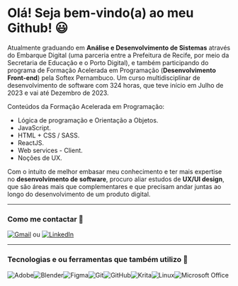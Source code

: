 # Olá! Seja bem-vindo(a) ao meu Github! 😃 

Atualmente graduando em **Análise e Desenvolvimento de Sistemas** através do Embarque Digital (uma parceria entre a Prefeitura de Recife, por meio da Secretaria de Educação e o Porto Digital), e também participando do programa de Formação Acelerada em Programação (**Desenvolvimento Front-end**) pela Softex Pernambuco. Um curso multidisciplinar de desenvolvimento de software com 324 horas, que teve início em Julho de 2023 e vai até Dezembro de 2023.

Conteúdos da Formação Acelerada em Programação:
- Lógica de programação e Orientação a Objetos.
- JavaScript.
- HTML + CSS / SASS.
- ReactJS.
- Web services - Client.
- Noções de UX.

Com o intuito de melhor embasar meu conhecimento e ter mais expertise no **desenvolvimento de software**, procuro aliar estudos de **UX/UI design**, que são áreas mais que complementares e que precisam andar juntas ao longo do desenvolvimento de um produto digital.

----
### Como me contactar 📧  
[![Gmail](https://img.shields.io/badge/Gmail-D14836?style=for-the-badge&logo=gmail&logoColor=white&link=mailto:luizreis.3d@gmail.com)](mailto:luizreis.3d@gmail.com)  ou  [![LinkedIn](https://img.shields.io/badge/linkedin-%230077B5.svg?style=for-the-badge&logo=linkedin&logoColor=white&link=https://https://www.linkedin.com/in/luizreis3d/)](https://www.linkedin.com/in/luizreis3d/)

----
### Tecnologias e ou ferramentas que também utilizo 💾
![Adobe](https://img.shields.io/badge/adobe-%23FF0000.svg?style=for-the-badge&logo=adobe&logoColor=white)![Blender](https://img.shields.io/badge/blender-%23F5792A.svg?style=for-the-badge&logo=blender&logoColor=white)![Figma](https://img.shields.io/badge/figma-%23F24E1E.svg?style=for-the-badge&logo=figma&logoColor=white)![Git](https://img.shields.io/badge/git-%23F05033.svg?style=for-the-badge&logo=git&logoColor=white)![GitHub](https://img.shields.io/badge/github-%23121011.svg?style=for-the-badge&logo=github&logoColor=white)![Krita](https://img.shields.io/badge/Krita-203759?style=for-the-badge&logo=krita&logoColor=EEF37B)![Linux](https://img.shields.io/badge/Linux-FCC624?style=for-the-badge&logo=linux&logoColor=black)![Microsoft Office](https://img.shields.io/badge/Microsoft_Office-D83B01?style=for-the-badge&logo=microsoft-office&logoColor=white)
